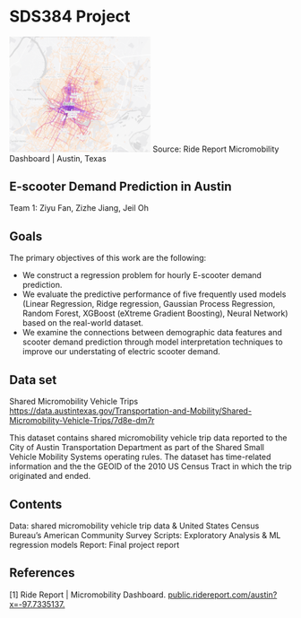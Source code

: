 # SDS384 Project

<img src="https://github.com/jeiloh/SDS384-Project/blob/main/e-scooter_austin.png" width=50% height=50%>
Source: Ride Report Micromobility Dashboard | Austin, Texas

## E-scooter Demand Prediction in Austin

Team 1: Ziyu Fan, Zizhe Jiang, Jeil Oh

## Goals
The primary objectives of this work are the following:
* We construct a regression problem for hourly E-scooter demand prediction.
* We evaluate the predictive performance of five frequently used models (Linear Regression, Ridge regression, Gaussian Process Regression, Random Forest, XGBoost (eXtreme Gradient Boosting), Neural Network) based on the real-world dataset.
* We examine the connections between demographic data features and scooter demand prediction through model interpretation techniques to improve our understating of electric scooter demand.

## Data set
Shared Micromobility Vehicle Trips
https://data.austintexas.gov/Transportation-and-Mobility/Shared-Micromobility-Vehicle-Trips/7d8e-dm7r

This dataset contains shared micromobility vehicle trip data reported to the City of Austin Transportation Department as part of the Shared Small Vehicle Mobility Systems operating rules. The dataset has time-related information and the the GEOID of the 2010 US Census Tract in which the trip originated and ended. 

## Contents
Data: shared micromobility vehicle trip data & United States Census Bureau’s American Community Survey
Scripts: Exploratory Analysis & ML regression models
Report: Final project report

## References
[1] Ride Report | Micromobility Dashboard. [public.ridereport.com/austin?x=-97.7335137.](https://public.ridereport.com/)
